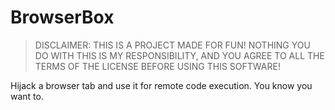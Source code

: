 # BrowserBox
> DISCLAIMER: THIS IS A PROJECT MADE FOR FUN! NOTHING YOU DO WITH THIS IS MY RESPONSIBILITY, AND YOU AGREE TO ALL THE TERMS OF THE LICENSE BEFORE USING THIS SOFTWARE!

Hijack a browser tab and use it for remote code execution. You know you want to.
